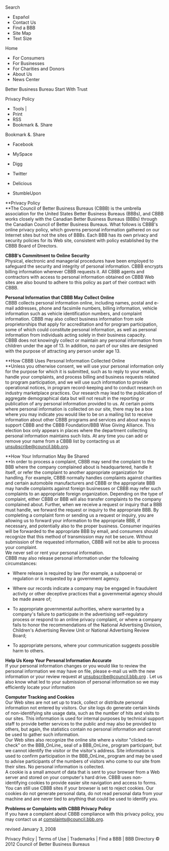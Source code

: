 Search  

*   Español
*   Contact Us
*   Find a BBB
*   Site Map
*   Text Size

Home

*   For Consumers
*   For Businesses
*   For Charities and Donors
*   About Us
*   News Center

Better Business Bureau Start With Trust

Privacy Policy

*   Tools |
*   Print
*   RSS
*   Bookmark &. Share

Bookmark &. Share

*   Facebook
*   MySpace
*   Digg

*   Twitter
*   Delicious
*   StumbleUpon

**Privacy Policy  
**The Council of Better Business Bureaus (CBBB) is the umbrella association for the United States Better Business Bureaus (BBBs), and CBBB works closely with the Canadian Better Business Bureaus (BBBs) through the Canadian Council of Better Business Bureaus. What follows is CBBB's online privacy policy, which governs personal information gathered on our Internet sites but not the sites of BBBs. Each BBB has its own privacy and security policies for its Web site, consistent with policy established by the CBBB Board of Directors.  
  
**CBBB's Commitment to Online Security**  
Physical, electronic and managerial procedures have been employed to safeguard the security and integrity of personal information. CBBB encrypts billing information wherever CBBB requests it. All CBBB agents and contractors with access to personal information obtained on CBBB Web sites are also bound to adhere to this policy as part of their contract with CBBB.  
  
**Personal Information that CBBB May Collect Online**  
CBBB collects personal information online, including names, postal and e-mail addresses, phone and facsimile numbers, billing information, vehicle information such as vehicle identification numbers, and complaint information. CBBB may also collect business information from sole proprietorships that apply for accreditation and for program participation, some of which could constitute personal information, as well as personal information from individuals acting solely in their business capacity.  
CBBB does not knowingly collect or maintain any personal information from children under the age of 13. In addition, no part of our sites are designed with the purpose of attracting any person under age 13.  
  
**How CBBB Uses Personal Information Collected Online  
**Unless you otherwise consent, we will use your personal information only for the purpose for which it is submitted, such as to reply to your emails, handle your complaints, and process billing and business requests related to program participation, and we will use such information to provide operational notices, in program record-keeping and to conduct research on industry marketplace practices. Our research may lead to the publication of aggregate demographical data but will not result in the reporting or publication of any personal information provided to us. At certain points where personal information is collected on our site, there may be a box where you may indicate you would like to be on a mailing list to receive information about other CBBB programs and services and about ways to support CBBB and the CBBB Foundation/BBB Wise Giving Alliance. This election box only appears in places where the department collecting personal information maintains such lists. At any time you can add or remove your name from a CBBB list by contacting us at unsubscribe@council.bbb.org.  
  
**How Your Information May Be Shared  
**In order to process a complaint, CBBB may send the complaint to the BBB where the company complained about is headquartered, handle it itself, or refer the complaint to another appropriate organization for handling. For example, CBBB normally handles complaints against charities and certain automobile manufacturers and CBBB or the appropriate BBB may handle complaints against foreign businesses or CBBB may refer such complaints to an appropriate foreign organization. Depending on the type of complaint, either CBBB or BBB will also transfer complaints to the company complained about. Further, when we receive a request or inquiry that a BBB must handle, we forward the request or inquiry to the appropriate BBB. By completing a complaint form or sending us a request or inquiry, you are allowing us to forward your information to the appropriate BBB, if necessary, and potentially also to the proper business. Consumer inquiries will be forwarded to the appropriate BBB by email, and consumers should recognize that this method of transmission may not be secure. Without submission of the requested information, CBBB will not be able to process your complaint.  
We never sell or rent your personal information.  
CBBB may also release personal information under the following circumstances:  

*   Where release is required by law (for example, a subpoena) or regulation or is requested by a government agency.
    
*   Where our records indicate a company may be engaged in fraudulent activity or other deceptive practices that a governmental agency should be made aware of;
    
*   To appropriate governmental authorities, where warranted by a company's failure to participate in the advertising self-regulatory process or respond to an online privacy complaint, or where a company fails to honor the recommendations of the National Advertising Division, Children's Advertising Review Unit or National Advertising Review Board;
    
*   To appropriate persons, where your communication suggests possible harm to others.
    

**Help Us Keep Your Personal Information Accurate**  
If your personal information changes or you would like to review the personal information we may have on file, please e-mail us with the new information or your review request at unsubscribe@council.bbb.org . Let us also know what led to your submission of personal information so we may efficiently locate your information

**Computer Tracking and Cookies**  
Our Web sites are not set up to track, collect or distribute personal information not entered by visitors. Our site logs do generate certain kinds of non-identifying site usage data, such as the number of hits and visits to our sites. This information is used for internal purposes by technical support staff to provide better services to the public and may also be provided to others, but again, the statistics contain no personal information and cannot be used to gather such information.  
Our Web sites also recognize the online site where a visitor "clicked-to-check" on the BBB_OnLine_ seal of a BBB_OnLine_ program participant, but we cannot identify the visitor or the visitor's address. Site information is used to confirm participation in the BBB_OnLine_ program and may be used to advise participants of the numbers of visitors who come to our site from their sites. No personal information is collected.  
A cookie is a small amount of data that is sent to your browser from a Web server and stored on your computer's hard drive. CBBB uses non-identifying cookies to provide easier site navigation and access to forms. You can still use CBBB sites if your browser is set to reject cookies. Our cookies do not generate personal data, do not read personal data from your machine and are never tied to anything that could be used to identify you.  
  
**Problems or Complaints with CBBB Privacy Policy**  
If you have a complaint about CBBB compliance with this privacy policy, you may contact us at complaints@council.bbb.org.  
  
revised January 3, 2008  

  
Privacy Policy | Terms of Use | Trademarks | Find a BBB | BBB Directory © 2012 Council of Better Business Bureaus